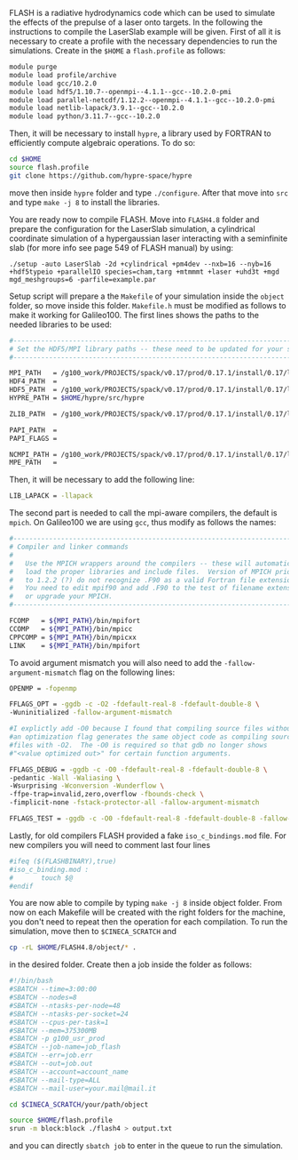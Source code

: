 FLASH is a radiative hydrodynamics code which can be used to simulate the effects of the prepulse of a laser onto targets. In the following the instructions to compile the LaserSlab example will be given. First of all it is necessary to create a profile with the necessary dependencies to run the simulations. Create in the `$HOME` a `flash.profile` as follows:
```bash
module purge
module load profile/archive
module load gcc/10.2.0
module load hdf5/1.10.7--openmpi--4.1.1--gcc--10.2.0-pmi
module load parallel-netcdf/1.12.2--openmpi--4.1.1--gcc--10.2.0-pmi 
module load netlib-lapack/3.9.1--gcc--10.2.0
module load python/3.11.7--gcc--10.2.0
```
Then, it will be necessary to install `hypre`, a library used by FORTRAN to efficiently compute algebraic operations. To do so:
```bash
cd $HOME
source flash.profile
git clone https://github.com/hypre-space/hypre
```
move then inside `hypre` folder and type `./configure`. After that move into `src` and type `make -j 8` to install the libraries. 

You are ready now to compile FLASH. Move into `FLASH4.8` folder and prepare the configuration for the LaserSlab simulation, a cylindrical coordinate simulation of a hypergaussian laser interacting with a seminfinite slab (for more info see page 549 of FLASH manual) by using:
```
./setup -auto LaserSlab -2d +cylindrical +pm4dev --nxb=16 --nyb=16 +hdf5typeio +parallelIO species=cham,targ +mtmmmt +laser +uhd3t +mgd mgd_meshgroups=6 -parfile=example.par
```
Setup script will prepare a the `Makefile` of your simulation inside the `object` folder, so move inside this folder. `Makefile.h` must be modified as follows to make it working for Galileo100. The first lines shows the paths to the needed libraries to be used:
```bash
#----------------------------------------------------------------------------
# Set the HDF5/MPI library paths -- these need to be updated for your system
#----------------------------------------------------------------------------

MPI_PATH   = /g100_work/PROJECTS/spack/v0.17/prod/0.17.1/install/0.17/linux-centos8-cascadelake/gcc-10.2.0/openmpi-4.1.1-xcbaflrhirzvtiy3y5cnglgyfunavtx3/
HDF4_PATH  =
HDF5_PATH  = /g100_work/PROJECTS/spack/v0.17/prod/0.17.1/install/0.17/linux-centos8-cascadelake/gcc-10.2.0/hdf5-1.10.7-nro56d25ahurybevtgzfooxso3yhmabd
HYPRE_PATH = $HOME/hypre/src/hypre

ZLIB_PATH  = /g100_work/PROJECTS/spack/v0.17/prod/0.17.1/install/0.17/linux-centos8-cascadelake/gcc-10.2.0/zlib-1.2.11-3g2zcd6fz2nj37yjx6t4s65zk742iw63

PAPI_PATH  =
PAPI_FLAGS =

NCMPI_PATH = /g100_work/PROJECTS/spack/v0.17/prod/0.17.1/install/0.17/linux-centos8-cascadelake/gcc-10.2.0/parallel-netcdf-1.12.2-aghgranhq5kagkj5a6uhxga5pjwpvtdm
MPE_PATH   =

```
Then, it will be necessary to add the following line:
```bash
LIB_LAPACK = -llapack
```
The second part is needed to call the mpi-aware compilers, the default is `mpich`. On Galileo100 we are using `gcc`, thus modify as follows the names:
```bash
#----------------------------------------------------------------------------
# Compiler and linker commands
#
#   Use the MPICH wrappers around the compilers -- these will automatically
#   load the proper libraries and include files.  Version of MPICH prior
#   to 1.2.2 (?) do not recognize .F90 as a valid Fortran file extension.
#   You need to edit mpif90 and add .F90 to the test of filename extensions,
#   or upgrade your MPICH.
#----------------------------------------------------------------------------

FCOMP   = ${MPI_PATH}/bin/mpifort
CCOMP   = ${MPI_PATH}/bin/mpicc
CPPCOMP = ${MPI_PATH}/bin/mpicxx
LINK    = ${MPI_PATH}/bin/mpifort
```
To avoid argument mismatch you will also need to add the `-fallow-argument-mismatch` flag on the following lines:
```bash
OPENMP = -fopenmp

FFLAGS_OPT = -ggdb -c -O2 -fdefault-real-8 -fdefault-double-8 \
-Wuninitialized -fallow-argument-mismatch

#I explictly add -O0 because I found that compiling source files without
#an optimization flag generates the same object code as compiling source
#files with -O2.  The -O0 is required so that gdb no longer shows
#"<value optimized out>" for certain function arguments.

FFLAGS_DEBUG = -ggdb -c -O0 -fdefault-real-8 -fdefault-double-8 \
-pedantic -Wall -Waliasing \
-Wsurprising -Wconversion -Wunderflow \
-ffpe-trap=invalid,zero,overflow -fbounds-check \
-fimplicit-none -fstack-protector-all -fallow-argument-mismatch

FFLAGS_TEST = -ggdb -c -O0 -fdefault-real-8 -fdefault-double-8 -fallow-argument-mismatch
```
Lastly, for old compilers FLASH provided a fake `iso_c_bindings.mod` file. For new compilers you will need to comment last four lines
```bash
#ifeq ($(FLASHBINARY),true)
#iso_c_binding.mod :
#       touch $@
#endif
```
You are now able to compile by typing `make -j 8` inside object folder. From now on each Makefile will be created with the right folders for the machine, you don't need to repeat then the operation for each compilation. To run the simulation, move then to `$CINECA_SCRATCH` and
```bash
cp -rL $HOME/FLASH4.8/object/* .
```
in the desired folder. Create then a job inside the folder as follows:
```bash
#!/bin/bash
#SBATCH --time=3:00:00
#SBATCH --nodes=8
#SBATCH --ntasks-per-node=48
#SBATCH --ntasks-per-socket=24
#SBATCH --cpus-per-task=1
#SBATCH --mem=375300MB
#SBATCH -p g100_usr_prod
#SBATCH --job-name=job_flash
#SBATCH --err=job.err
#SBATCH --out=job.out
#SBATCH --account=account_name
#SBATCH --mail-type=ALL
#SBATCH --mail-user=your.mail@mail.it

cd $CINECA_SCRATCH/your/path/object

source $HOME/flash.profile
srun -m block:block ./flash4 > output.txt
```
and you can directly `sbatch job` to enter in the queue to run the simulation.
